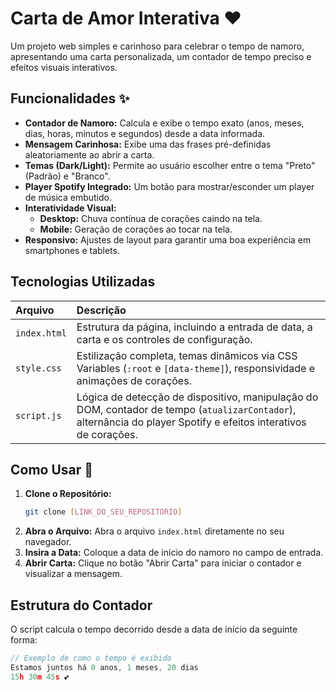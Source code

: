 # Carta de Amor Interativa ❤️

Um projeto web simples e carinhoso para celebrar o tempo de namoro, apresentando uma carta personalizada, um contador de tempo preciso e efeitos visuais interativos.

## Funcionalidades ✨

* **Contador de Namoro:** Calcula e exibe o tempo exato (anos, meses, dias, horas, minutos e segundos) desde a data informada.
* **Mensagem Carinhosa:** Exibe uma das frases pré-definidas aleatoriamente ao abrir a carta.
* **Temas (Dark/Light):** Permite ao usuário escolher entre o tema "Preto" (Padrão) e "Branco".
* **Player Spotify Integrado:** Um botão para mostrar/esconder um player de música embutido.
* **Interatividade Visual:**
    * **Desktop:** Chuva contínua de corações caindo na tela.
    * **Mobile:** Geração de corações ao tocar na tela.
* **Responsivo:** Ajustes de layout para garantir uma boa experiência em smartphones e tablets.

## Tecnologias Utilizadas

| Arquivo | Descrição |
| :--- | :--- |
| `index.html` | Estrutura da página, incluindo a entrada de data, a carta e os controles de configuração. |
| `style.css` | Estilização completa, temas dinâmicos via CSS Variables (`:root` e `[data-theme]`), responsividade e animações de corações. |
| `script.js` | Lógica de detecção de dispositivo, manipulação do DOM, contador de tempo (`atualizarContador`), alternância do player Spotify e efeitos interativos de corações. |

## Como Usar 🚀

1.  **Clone o Repositório:**
    ```bash
    git clone [LINK_DO_SEU_REPOSITORIO]
    ```
2.  **Abra o Arquivo:**
    Abra o arquivo `index.html` diretamente no seu navegador.
3.  **Insira a Data:**
    Coloque a data de início do namoro no campo de entrada.
4.  **Abrir Carta:**
    Clique no botão "Abrir Carta" para iniciar o contador e visualizar a mensagem.

## Estrutura do Contador

O script calcula o tempo decorrido desde a data de início da seguinte forma:

```javascript
// Exemplo de como o tempo é exibido
Estamos juntos há 0 anos, 1 meses, 20 dias 
15h 30m 45s 💕
